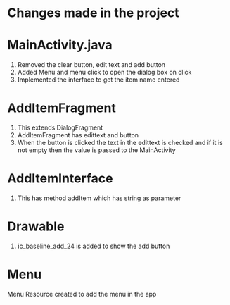 # Changes made in the project

# MainActivity.java
1. Removed the clear button, edit text and add button
2. Added Menu and menu click to open the dialog box on click
3. Implemented the interface to get the item name entered

# AddItemFragment
1. This extends DialogFragment
2. AddItemFragment has edittext and button
3. When the button is clicked the text in the edittext is checked and if it is not empty then the value is passed to the MainActivity

# AddItemInterface
1. This has method addItem which has string as parameter

# Drawable
1. ic_baseline_add_24 is added to show the add button

# Menu
Menu Resource created to add the menu in the app